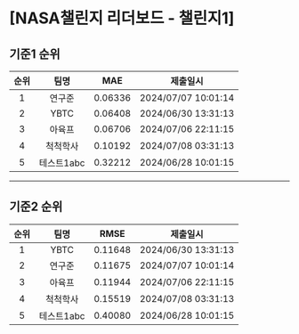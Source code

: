 # [NASA챌린지 리더보드 - 챌린지1]
## 기준1 순위
| 순위 | 팀명 | MAE | 제출일시 |
|:----:|:----:|:-----:|:----:|
| 1 | 연구준 | 0.06336 | 2024/07/07 10:01:14 |
| 2 | YBTC | 0.06408 | 2024/06/30 13:31:13 |
| 3 | 아육프 | 0.06706 | 2024/07/06 22:11:15 |
| 4 | 척척학사 | 0.10192 | 2024/07/08 03:31:13 |
| 5 | 테스트1abc | 0.32212 | 2024/06/28 10:01:15 |
___
## 기준2 순위
| 순위 | 팀명 | RMSE | 제출일시 |
|:----:|:----:|:-----:|:----:|
| 1 | YBTC | 0.11648 | 2024/06/30 13:31:13 |
| 2 | 연구준 | 0.11675 | 2024/07/07 10:01:14 |
| 3 | 아육프 | 0.11944 | 2024/07/06 22:11:15 |
| 4 | 척척학사 | 0.15519 | 2024/07/08 03:31:13 |
| 5 | 테스트1abc | 0.40080 | 2024/06/28 10:01:15 |
